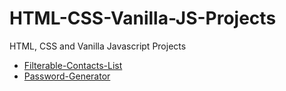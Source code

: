 # HTML-CSS-Vanilla-JS-Projects
HTML, CSS and Vanilla Javascript Projects
- [Filterable-Contacts-List](HTML-CSS-Vanilla-Projects/Filterable-Contacts-List)
- [Password-Generator](HTML-CSS-Vanilla-Projects/Password-Generator)
